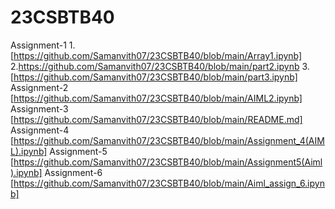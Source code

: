 # 23CSBTB40
Assignment-1
1.[https://github.com/Samanvith07/23CSBTB40/blob/main/Array1.ipynb] 
2.https://github.com/Samanvith07/23CSBTB40/blob/main/part2.ipynb 
3.[https://github.com/Samanvith07/23CSBTB40/blob/main/part3.ipynb] 
 Assignment-2 
[https://github.com/Samanvith07/23CSBTB40/blob/main/AIML2.ipynb] 
 Assignment-3 
[https://github.com/Samanvith07/23CSBTB40/blob/main/README.md] 
 Assignment-4 
[https://github.com/Samanvith07/23CSBTB40/blob/main/Assignment_4(AIML).ipynb] 
Assignment-5
[https://github.com/Samanvith07/23CSBTB40/blob/main/Assignment5(Aiml).ipynb]
Assignment-6 
[https://github.com/Samanvith07/23CSBTB40/blob/main/Aiml_assign_6.ipynb] 
